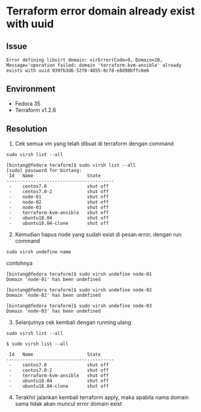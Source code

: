 # Terraform error domain already exist with uuid

## Issue
```
Error defining libvirt domain: virError(Code=9, Domain=20, Message='operation failed: domain 'terraform-kvm-ansible' already exists with uuid 939fb3d6-52f8-4855-8c78-e8d98bffc6e6
```
## Environment
- Fedora 35
- Terraform v1.2.6

## Resolution
1. Cek semua vm yang telah dibuat di terraform dengan command

```
sudo virsh list --all
```

```
[bintang@fedora teraform]$ sudo virsh list --all
[sudo] password for bintang: 
 Id   Name                    State
----------------------------------------
 -    centos7.0               shut off
 -    centos7.0-2             shut off
 -    node-01                 shut off
 -    node-02                 shut off
 -    node-03                 shut off
 -    terraform-kvm-ansible   shut off
 -    ubuntu18.04             shut off
 -    ubuntu18.04-clone       shut off
```

2. Kemudian hapus node yang sudah exist di pesan error, dengan run command
```
sudo virsh undefine name
```
contohnya
```
[bintang@fedora teraform]$ sudo virsh undefine node-01
Domain 'node-01' has been undefined

[bintang@fedora teraform]$ sudo virsh undefine node-02
Domain 'node-02' has been undefined

[bintang@fedora teraform]$ sudo virsh undefine node-03
Domain 'node-03' has been undefined
```

3. Selanjutnya cek kembali dengan running ulang
```
sudo virsh list --all
```

```
$ sudo virsh list --all

 Id   Name                    State
----------------------------------------
 -    centos7.0               shut off
 -    centos7.0-2             shut off
 -    terraform-kvm-ansible   shut off
 -    ubuntu18.04             shut off
 -    ubuntu18.04-clone       shut off
```

4. Terakhir jalankan kembali terraform apply, maka apabila nama domain sama tidak akan muncul error domain exist
